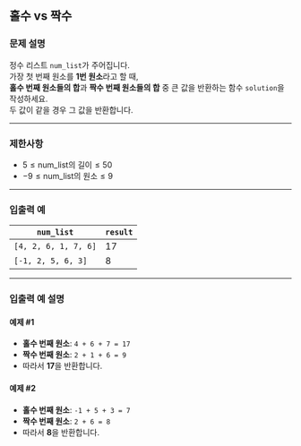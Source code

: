 ## 홀수 vs 짝수

### 문제 설명
정수 리스트 `num_list`가 주어집니다.  
가장 첫 번째 원소를 **1번 원소**라고 할 때,  
**홀수 번째 원소들의 합**과 **짝수 번째 원소들의 합** 중 큰 값을 반환하는 함수 `solution`을 작성하세요.  
두 값이 같을 경우 그 값을 반환합니다.

---

### 제한사항
- $5 \leq \text{num_list의 길이} \leq 50$
- $-9 \leq \text{num_list의 원소} \leq 9$

---

### 입출력 예

| `num_list`           | `result` |
|----------------------|----------|
| `[4, 2, 6, 1, 7, 6]` | 17       |
| `[-1, 2, 5, 6, 3]`   | 8        |

---

### 입출력 예 설명

#### 예제 #1
- **홀수 번째 원소**: `4 + 6 + 7 = 17`
- **짝수 번째 원소**: `2 + 1 + 6 = 9`
- 따라서 **17**을 반환합니다.

#### 예제 #2
- **홀수 번째 원소**: `-1 + 5 + 3 = 7`
- **짝수 번째 원소**: `2 + 6 = 8`
- 따라서 **8**을 반환합니다.